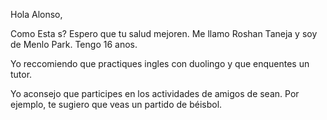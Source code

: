 Hola Alonso,

Como Esta s? Espero que tu salud mejoren. Me llamo Roshan Taneja y soy de Menlo Park. Tengo 16 anos. 

Yo reccomiendo que practiques ingles con duolingo y que enquentes un tutor.

Yo aconsejo que participes en los actividades de amigos de sean. Por ejemplo, te sugiero que veas un partido de béisbol. 

